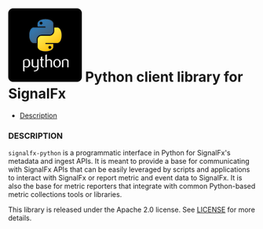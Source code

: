 # ![](./img/integrations_python.png) Python client library for SignalFx

- [Description](#description)

### DESCRIPTION

<code>signalfx-python</code> is a programmatic interface in Python for SignalFx's metadata and ingest APIs. It is meant to provide a base for communicating with SignalFx APIs that can be easily leveraged by scripts and applications to interact with SignalFx or report metric and event data to SignalFx. It is also the base for metric reporters that integrate with common Python-based metric collections tools or libraries.

This library is released under the Apache 2.0 license. See [LICENSE](https://github.com/signalfx/signalfx-python/blob/master/LICENSE) for more details.